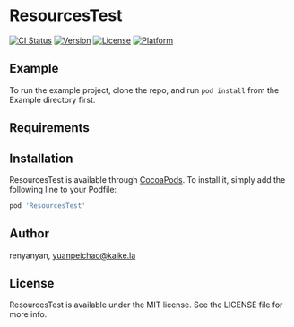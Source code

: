 # ResourcesTest

[![CI Status](https://img.shields.io/travis/renyanyan/ResourcesTest.svg?style=flat)](https://travis-ci.org/renyanyan/ResourcesTest)
[![Version](https://img.shields.io/cocoapods/v/ResourcesTest.svg?style=flat)](https://cocoapods.org/pods/ResourcesTest)
[![License](https://img.shields.io/cocoapods/l/ResourcesTest.svg?style=flat)](https://cocoapods.org/pods/ResourcesTest)
[![Platform](https://img.shields.io/cocoapods/p/ResourcesTest.svg?style=flat)](https://cocoapods.org/pods/ResourcesTest)

## Example

To run the example project, clone the repo, and run `pod install` from the Example directory first.

## Requirements

## Installation

ResourcesTest is available through [CocoaPods](https://cocoapods.org). To install
it, simply add the following line to your Podfile:

```ruby
pod 'ResourcesTest'
```

## Author

renyanyan, yuanpeichao@kaike.la

## License

ResourcesTest is available under the MIT license. See the LICENSE file for more info.
